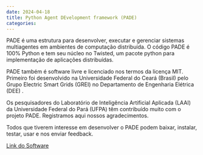 ```yaml
---
date: 2024-04-18
title: Python Agent DEvelopment framework (PADE)
categories:
---
```

PADE é uma estrutura para desenvolver, executar e gerenciar sistemas multiagentes em ambientes de computação distribuída. O código PADE é 100% Python e tem seu núcleo no Twisted, um pacote python para implementação de aplicações distribuídas.

PADE também é software livre e licenciado nos termos da licença MIT. Primeiro foi desenvolvido na Universidade Federal do Ceará (Brasil) pelo Grupo Electric Smart Grids (GREI) no Departamento de Engenharia Elétrica (DEE) .

Os pesquisadores do Laboratório de Inteligência Artificial Aplicada (LAAI) da Universidade Federal do Pará (UFPA) têm contribuído muito com o projeto PADE. Registramos aqui nossos agradecimentos.

Todos que tiverem interesse em desenvolver o PADE podem baixar, instalar, testar, usar e nos enviar feedback.

[Link do Software](https://github.com/grei-ufc/pade)